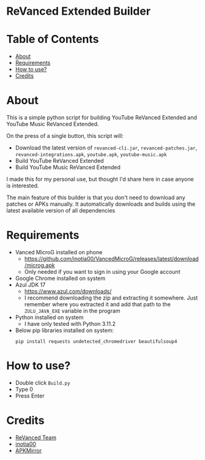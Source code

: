 # **ReVanced Extended Builder**

# Table of Contents

- [About](#about)
- [Requirements](#requirements)
- [How to use?](#how-to-use)
- [Credits](#credits)

# About

This is a simple python script for building YouTube ReVanced Extended and YouTube Music ReVanced Extended.

On the press of a single button, this script will:

* Download the latest version of `revanced-cli.jar`, `revanced-patches.jar`, `revanced-integrations.apk`, `youtube.apk`, `youtube-music.apk`
* Build YouTube ReVanced Extended
* Build YouTube Music ReVanced Extended

I made this for my personal use, but thought I'd share here in case anyone is interested.

The main feature of this builder is that you don't need to download any patches or APKs manually. It automatically downloads and builds using the latest available version of all dependencies

# Requirements

* Vanced MicroG installed on phone
  * https://github.com/inotia00/VancedMicroG/releases/latest/download/microg.apk
  * Only needed if you want to sign in using your Google account
* Google Chrome installed on system
* Azul JDK 17
  * https://www.azul.com/downloads/
  * I recommend downloading the zip and extracting it somewhere. Just remember where you extracted it and add that path to the `ZULU_JAVA_EXE` variable in the program
* Python installed on system
  * I have only tested with Python 3.11.2
* Below pip libraries installed on system:
    ```
	pip install requests undetected_chromedriver beautifulsoup4
	```
# How to use?

* Double click `Build.py`
* Type 0
* Press Enter

# Credits

* [ReVanced Team](https://github.com/revanced/)
* [inotia00](https://github.com/inotia00/)
* [APKMirror](https://www.apkmirror.com/)
